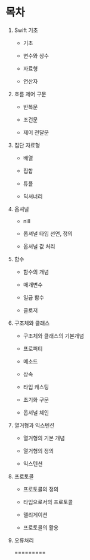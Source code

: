 # 목차

1. Swift 기초

   - 기초

   - 변수와 상수

   - 자료형

   - 연산자

      

2. 흐름 제어 구문

   - 반복문

   - 조건문

   - 제어 전달문

      

3. 집단 자료형

   - 배열

   - 집합

   - 튜플

   - 딕셔너리

      

4. 옵셔널

   - nill

   - 옵셔널 타입 선언, 정의

   - 옵셔널 값 처리

      

5. 함수

   - 함수의 개념

   - 매개변수

   - 일급 함수

   - 클로저

      

6. 구조체와 클래스

   - 구조체와 클래스의 기본개념

   - 프로퍼티

   - 메소드

   - 상속

   - 타입 캐스팅

   - 초기화 구문

   - 옵셔널 체인

      

7. 열거형과 익스텐션

   - 열거형의 기본 개념

   - 열거형의 정의

   - 익스텐션

      

8. 프로토콜

   - 프로토콜의 정의

   - 타입으로서의 프로토콜

   - 델리게이션

   - 프로토콜의 활용

      

9. 오류처리

   =========
